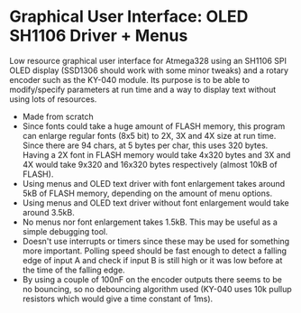 # Graphical User Interface: OLED SH1106 Driver + Menus

Low resource graphical user interface for Atmega328 using an SH1106 SPI OLED display (SSD1306 should work with some minor tweaks) and a rotary encoder such as the KY-040 module. Its purpose is to be able to modify/specify parameters at run time and a way to display text without using lots of resources. 


* Made from scratch 
* Since fonts could take a huge amount of FLASH memory, this program can enlarge regular fonts (8x5 bit) to 2X, 3X and 4X size at run time. Since there are 94 chars, at 5 bytes per char, this uses 320 bytes. Having a 2X font in FLASH memory would take 4x320 bytes and 3X and 4X would take 9x320 and 16x320 bytes respectively (almost 10kB of FLASH).
* Using menus and OLED text driver with font enlargement takes around 5kB of FLASH memory, depending on the amount of menu options.  
* Using menus and OLED text driver without font enlargement would take around 3.5kB.
* No menus nor font enlargement takes 1.5kB. This may be useful as a simple debugging tool. 
* Doesn't use interrupts or timers since these may be used for something more important. Polling speed should be fast enough to detect a falling edge of input A and check if input B is still high or it was low before at the time of the falling edge. 
* By using a couple of 100nF on the encoder outputs there seems to be no bouncing, so no debouncing algorithm used (KY-040 uses 10k pullup resistors which would give a time constant of 1ms). 



